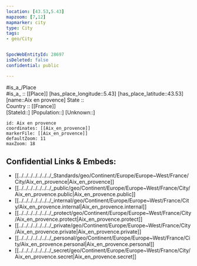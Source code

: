 ```yaml
---
location: [43.53,5.43] 
mapzoom: [7,12] 
mapmarker: city 
type: City
tags:
- geo/City


SpocWebEntityId: 28697
isDeleted: false
confidential: public

---
```

#is_a_/Place  
#is_a_ :: [[Place]] 
[has_place_longitude::5.43] 
[has_place_latitude::43.53] 
[name::Aix en provence] 
State ::  
Country :: [[France]]  
[StateId::] 
[Population::] 
[Unknown::] 


```leaflet
id: Aix en provence
coordinates: [[Aix_en_provence]] 
markerFile: [[Aix_en_provence]] 
defaultZoom: 11 
maxZoom: 18
```


## Confidential Links & Embeds: 
- [[../../../../../../../_Standards/geo/Continent/Europe/Europe~West/France/City/Aix_en_provence|Aix_en_provence]] 
- [[../../../../../../../_public/geo/Continent/Europe/Europe~West/France/City/Aix_en_provence.public|Aix_en_provence.public]] 
- [[../../../../../../../_internal/geo/Continent/Europe/Europe~West/France/City/Aix_en_provence.internal|Aix_en_provence.internal]] 
- [[../../../../../../../_protect/geo/Continent/Europe/Europe~West/France/City/Aix_en_provence.protect|Aix_en_provence.protect]] 
- [[../../../../../../../_private/geo/Continent/Europe/Europe~West/France/City/Aix_en_provence.private|Aix_en_provence.private]] 
- [[../../../../../../../_personal/geo/Continent/Europe/Europe~West/France/City/Aix_en_provence.personal|Aix_en_provence.personal]] 
- [[../../../../../../../_secret/geo/Continent/Europe/Europe~West/France/City/Aix_en_provence.secret|Aix_en_provence.secret]] 
